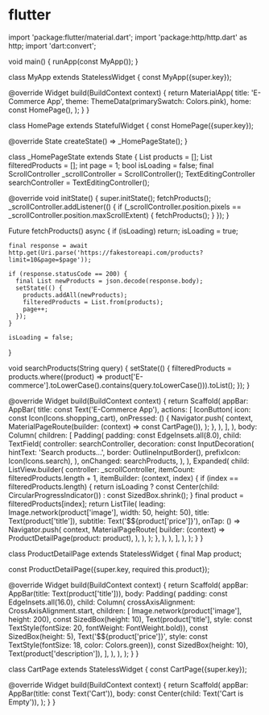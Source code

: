 # flutter
import 'package:flutter/material.dart';
import 'package:http/http.dart' as http;
import 'dart:convert';

void main() {
  runApp(const MyApp());
}

class MyApp extends StatelessWidget {
  const MyApp({super.key});

  @override
  Widget build(BuildContext context) {
    return MaterialApp(
      title: 'E-Commerce App',
      theme: ThemeData(primarySwatch: Colors.pink),
      home: const HomePage(),
    );
  }
}

class HomePage extends StatefulWidget {
  const HomePage({super.key});

  @override
  State<HomePage> createState() => _HomePageState();
}

class _HomePageState extends State<HomePage> {
  List products = [];
  List filteredProducts = [];
  int page = 1;
  bool isLoading = false;
  final ScrollController _scrollController = ScrollController();
  TextEditingController searchController = TextEditingController();

  @override
  void initState() {
    super.initState();
    fetchProducts();
    _scrollController.addListener(() {
      if (_scrollController.position.pixels == _scrollController.position.maxScrollExtent) {
        fetchProducts();
      }
    });
  }

  Future<void> fetchProducts() async {
    if (isLoading) return;
    isLoading = true;

    final response = await http.get(Uri.parse('https://fakestoreapi.com/products?limit=10&page=$page'));

    if (response.statusCode == 200) {
      final List newProducts = json.decode(response.body);
      setState(() {
        products.addAll(newProducts);
        filteredProducts = List.from(products);
        page++;
      });
    }

    isLoading = false;
  }

  void searchProducts(String query) {
    setState(() {
      filteredProducts = products.where((product) =>
          product['E-commerce'].toLowerCase().contains(query.toLowerCase())).toList();
    });
  }

  @override
  Widget build(BuildContext context) {
    return Scaffold(
      appBar: AppBar(
        title: const Text('E-Commerce App'),
        actions: [
          IconButton(
            icon: const Icon(Icons.shopping_cart),
            onPressed: () {
              Navigator.push(
                context,
                MaterialPageRoute(builder: (context) => const CartPage()),
              );
            },
          ),
        ],
      ),
      body: Column(
        children: [
          Padding(
            padding: const EdgeInsets.all(8.0),
            child: TextField(
              controller: searchController,
              decoration: const InputDecoration(
                hintText: 'Search products...',
                border: OutlineInputBorder(),
                prefixIcon: Icon(Icons.search),
              ),
              onChanged: searchProducts,
            ),
          ),
          Expanded(
            child: ListView.builder(
              controller: _scrollController,
              itemCount: filteredProducts.length + 1,
              itemBuilder: (context, index) {
                if (index == filteredProducts.length) {
                  return isLoading ? const Center(child: CircularProgressIndicator()) : const SizedBox.shrink();
                }
                final product = filteredProducts[index];
                return ListTile(
                  leading: Image.network(product['image'], width: 50, height: 50),
                  title: Text(product['title']),
                  subtitle: Text('\$${product['price']}'),
                  onTap: () => Navigator.push(
                    context,
                    MaterialPageRoute(
                      builder: (context) => ProductDetailPage(product: product),
                    ),
                  ),
                );
              },
            ),
          ),
        ],
      ),
    );
  }
}

class ProductDetailPage extends StatelessWidget {
  final Map product;

  const ProductDetailPage({super.key, required this.product});

  @override
  Widget build(BuildContext context) {
    return Scaffold(
      appBar: AppBar(title: Text(product['title'])),
      body: Padding(
        padding: const EdgeInsets.all(16.0),
        child: Column(
          crossAxisAlignment: CrossAxisAlignment.start,
          children: [
            Image.network(product['image'], height: 200),
            const SizedBox(height: 10),
            Text(product['title'], style: const TextStyle(fontSize: 20, fontWeight: FontWeight.bold)),
            const SizedBox(height: 5),
            Text('\$${product['price']}', style: const TextStyle(fontSize: 18, color: Colors.green)),
            const SizedBox(height: 10),
            Text(product['description']),
          ],
        ),
      ),
    );
  }
}

class CartPage extends StatelessWidget {
  const CartPage({super.key});

  @override
  Widget build(BuildContext context) {
    return Scaffold(
      appBar: AppBar(title: const Text('Cart')),
      body: const Center(child: Text('Cart is Empty')),
    );
  }
}